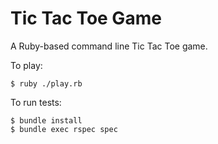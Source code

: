 # Tic Tac Toe Game

A Ruby-based command line Tic Tac Toe game.

To play:

    $ ruby ./play.rb

To run tests:

    $ bundle install
    $ bundle exec rspec spec